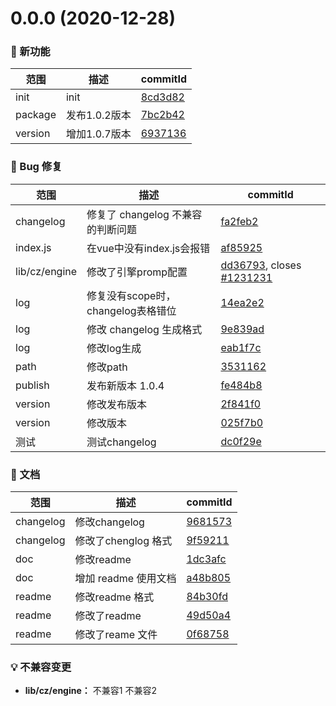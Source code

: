 # 0.0.0 (2020-12-28)

### 🌟 新功能
范围|描述|commitId
--|--|--
 init | init | [8cd3d82](https://github.com/JuntingLiu/commitlint/commit/8cd3d82)
 package | 发布1.0.2版本 | [7bc2b42](https://github.com/JuntingLiu/commitlint/commit/7bc2b42)
 version | 增加1.0.7版本 | [6937136](https://github.com/JuntingLiu/commitlint/commit/6937136)


### 🐛 Bug 修复
范围|描述|commitId
--|--|--
 changelog | 修复了 changelog 不兼容的判断问题 | [fa2feb2](https://github.com/JuntingLiu/commitlint/commit/fa2feb2)
 index.js | 在vue中没有index.js会报错 | [af85925](https://github.com/JuntingLiu/commitlint/commit/af85925)
 lib/cz/engine | 修改了引擎promp配置 | [dd36793](https://github.com/JuntingLiu/commitlint/commit/dd36793), closes [#1231231](https://github.com/JuntingLiu/commitlint/issues/1231231)
 log | 修复没有scope时，changelog表格错位 | [14ea2e2](https://github.com/JuntingLiu/commitlint/commit/14ea2e2)
 log | 修改 changelog 生成格式 | [9e839ad](https://github.com/JuntingLiu/commitlint/commit/9e839ad)
 log | 修改log生成 | [eab1f7c](https://github.com/JuntingLiu/commitlint/commit/eab1f7c)
 path | 修改path | [3531162](https://github.com/JuntingLiu/commitlint/commit/3531162)
 publish | 发布新版本 1.0.4 | [fe484b8](https://github.com/JuntingLiu/commitlint/commit/fe484b8)
 version | 修改发布版本 | [2f841f0](https://github.com/JuntingLiu/commitlint/commit/2f841f0)
 version | 修改版本 | [025f7b0](https://github.com/JuntingLiu/commitlint/commit/025f7b0)
 测试 | 测试changelog | [dc0f29e](https://github.com/JuntingLiu/commitlint/commit/dc0f29e)


### 📝 文档
范围|描述|commitId
--|--|--
 changelog | 修改changelog | [9681573](https://github.com/JuntingLiu/commitlint/commit/9681573)
 changelog | 修改了chenglog 格式 | [9f59211](https://github.com/JuntingLiu/commitlint/commit/9f59211)
 doc | 修改readme | [1dc3afc](https://github.com/JuntingLiu/commitlint/commit/1dc3afc)
 doc | 增加 readme 使用文档 | [a48b805](https://github.com/JuntingLiu/commitlint/commit/a48b805)
 readme | 修改readme 格式 | [84b30fd](https://github.com/JuntingLiu/commitlint/commit/84b30fd)
 readme | 修改了readme | [49d50a4](https://github.com/JuntingLiu/commitlint/commit/49d50a4)
 readme | 修改了reame 文件 | [0f68758](https://github.com/JuntingLiu/commitlint/commit/0f68758)


### 💡 不兼容变更

* **lib/cz/engine：** 不兼容1
 不兼容2


